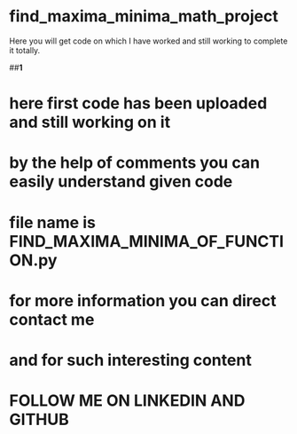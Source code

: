 # find_maxima_minima_math_project

Here you will get code on which I have worked and still working to complete it totally.

##__1__
  
  # here first code has been uploaded and still working on it 
  # by the help of comments you can easily understand given code 
  # file name is FIND_MAXIMA_MINIMA_OF_FUNCTION.py
  
  
  # for more information you can direct contact me
  # and for such interesting content 
  
  
  
  # FOLLOW ME ON LINKEDIN AND GITHUB
  



